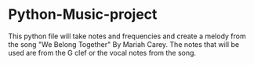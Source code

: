 # Python-Music-project 
This python file will take notes and frequencies and create a melody from the song "We Belong Together" By Mariah Carey. The notes that will be used are from the G clef or the vocal notes from the song. 
